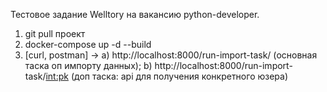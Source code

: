 Тестовое задание Welltory на вакансию python-developer.

1. git pull проект
2. docker-compose up -d --build
3. [curl, postman] -> 
    a) http://localhost:8000/run-import-task/ (основная таска оп импорту данных);
    b) http://localhost:8000/run-import-task/<int:pk> (доп таска: api для получения конкретного юзера)